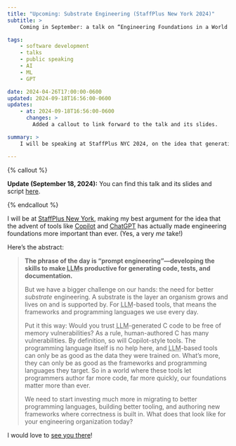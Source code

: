 ```yaml
---
title: "Upcoming: Substrate Engineering (StaffPlus New York 2024)"
subtitle: >
    Coming in September: a talk on “Engineering Foundations in a World of <abbr title="large language model">LLM</abbr>s”.

tags:
    - software development
    - talks
    - public speaking
    - AI
    - ML
    - GPT

date: 2024-04-26T17:00:00-0600
updated: 2024-09-18T16:56:00-0600
updates:
    - at: 2024-09-18T16:56:00-0600
      changes: >
        Added a callout to link forward to the talk and its slides.

summary: >
    I will be speaking at StaffPlus NYC 2024, on the idea that generative AI tools have made investments in engineering foundations even more important.

---
```


{% callout %}

**Update (September 18, 2024):** You can find this talk and its slides and script [here][delivered].

[delivered]: https://v5.chriskrycho.com/elsewhere/substrate-engineering/

{% endcallout %}

I will be at [StaffPlus New York][conf], making my best argument for the idea that the advent of tools like [Copilot][copilot] and [ChatGPT][cgpt] has actually made engineering foundations more important than ever. (Yes, a very *me* take!)

Here’s the abstract:

> **The phrase of the day is “prompt engineering”—developing the skills to make <abbr title="large language model">LLM</abbr>s productive for generating code, tests, and documentation.**
>
> But we have a bigger challenge on our hands: the need for better *substrate* engineering. A substrate is the layer an organism grows and lives on and is supported by. For <abbr title="large language model">LLM</abbr>-based tools, that means the frameworks and programming languages we use every day.
>
> Put it this way: Would you trust <abbr title="large language model">LLM</abbr>-generated C code to be free of memory vulnerabilities? As a rule, human-authored C has many vulnerabilities. By definition, so will Copilot-style tools. The programming language itself is no help here, and <abbr title="large language model">LLM</abbr>-based tools can only be as good as the data they were trained on. What’s more, they can only be as good as the frameworks and programming languages they target. So in a world where these tools let programmers author far more code, far more quickly, our foundations matter more than ever.
>
> We need to start investing much more in migrating to better programming languages, building better tooling, and authoring new frameworks where correctness is built in. What does that look like for your engineering organization today?

I would love to [see you there][reg]!

[conf]: https://leaddev.com/staffplus-new-york
[copilot]: https://copilot.github.com
[cgpt]: https://chat.openai.com
[reg]: https://leaddev.com/staffplus-new-york/buy-tickets
